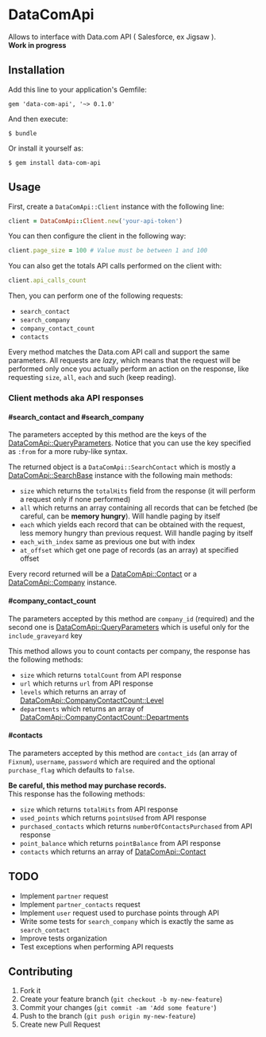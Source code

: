# DataComApi

Allows to interface with Data.com API ( Salesforce, ex Jigsaw ).  
**Work in progress**

## Installation

Add this line to your application's Gemfile:

    gem 'data-com-api', '~> 0.1.0'

And then execute:

    $ bundle

Or install it yourself as:

    $ gem install data-com-api

## Usage

First, create a `DataComApi::Client` instance with the following line:

```ruby
client = DataComApi::Client.new('your-api-token')
```

You can then configure the client in the following way:

```ruby
client.page_size = 100 # Value must be between 1 and 100
```

You can also get the totals API calls performed on the client with:

```ruby
client.api_calls_count
```

Then, you can perform one of the following requests:

- `search_contact`
- `search_company`
- `company_contact_count`
- `contacts`

Every method matches the Data.com API call and support the same parameters. All requests are *lazy*,
which means that the request will be performed only once you actually perform an action on the response, like
requesting `size`, `all`, `each` and such (keep reading).

### Client methods aka API responses
#### #search\_contact and #search\_company

The parameters accepted by this method are the keys of the [DataComApi::QueryParameters](https://github.com/Fire-Dragon-DoL/data-com-api/blob/master/lib/data-com-api/query_parameters.rb). Notice that you can use the key specified as `:from` for a more ruby-like
syntax.

The returned object is a `DataComApi::SearchContact` which is mostly a [DataComApi::SearchBase](https://github.com/Fire-Dragon-DoL/data-com-api/blob/master/lib/data-com-api/responses/search_base.rb) instance with the following main methods:
- `size` which returns the `totalHits` field from the response
  (it will perform a request only if none performed)
- `all` which returns an array containing all records that can be fetched
  (be careful, can be **memory hungry**). Will handle paging by itself
- `each` which yields each record that can be obtained with the request, less memory hungry than previous
  request. Will handle paging by itself
- `each_with_index` same as previous one but with index
- `at_offset` which get one page of records (as an array) at specified offset

Every record returned will be a [DataComApi::Contact](https://github.com/Fire-Dragon-DoL/data-com-api/blob/master/lib/data-com-api/contact.rb) or a [DataComApi::Company](https://github.com/Fire-Dragon-DoL/data-com-api/blob/master/lib/data-com-api/company.rb) instance.

#### #company\_contact\_count

The parameters accepted by this method are `company_id` (required) and the second one is [DataComApi::QueryParameters](https://github.com/Fire-Dragon-DoL/data-com-api/blob/master/lib/data-com-api/query_parameters.rb) which is useful only for the `include_graveyard` key

This method allows you to count contacts per company, the response has the following methods:
- `size` which returns `totalCount` from API response
- `url` which returns `url` from API response
- `levels` which returns an array of [DataComApi::CompanyContactCount::Level](https://github.com/Fire-Dragon-DoL/data-com-api/blob/master/lib/data-com-api/company_contact_count/level.rb)
- `departments` which returns an array of [DataComApi::CompanyContactCount::Departments](https://github.com/Fire-Dragon-DoL/data-com-api/blob/master/lib/data-com-api/company_contact_count/department.rb)

#### #contacts

The parameters accepted by this method are `contact_ids` (an array of `Fixnum`), `username`, `password`
which are required and the optional `purchase_flag` which defaults to `false`.

**Be careful, this method may purchase records.**  
This response has the following methods:
- `size` which returns `totalHits` from API response
- `used_points` which returns `pointsUsed` from API response
- `purchased_contacts` which returns `numberOfContactsPurchased` from API response
- `point_balance` which returns `pointBalance` from API response
- `contacts` which returns an array of [DataComApi::Contact](https://github.com/Fire-Dragon-DoL/data-com-api/blob/master/lib/data-com-api/contact.rb)

## TODO

- Implement `partner` request
- Implement `partner_contacts` request
- Implement `user` request used to purchase points through API
- Write some tests for `search_company` which is exactly the same as
  `search_contact`
- Improve tests organization
- Test exceptions when performing API requests

## Contributing

1. Fork it
2. Create your feature branch (`git checkout -b my-new-feature`)
3. Commit your changes (`git commit -am 'Add some feature'`)
4. Push to the branch (`git push origin my-new-feature`)
5. Create new Pull Request
